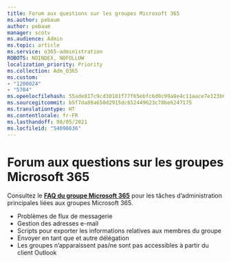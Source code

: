 ```yaml
---
title: Forum aux questions sur les groupes Microsoft 365
ms.author: pebaum
author: pebaum
manager: scotv
ms.audience: Admin
ms.topic: article
ms.service: o365-administration
ROBOTS: NOINDEX, NOFOLLOW
localization_priority: Priority
ms.collection: Adm_O365
ms.custom:
- "1200024"
- "5704"
ms.openlocfilehash: 55ade817c9cd30181f77f65ebfc6d0c99a9e4c11aace7e123b6bf7e09fe516c2
ms.sourcegitcommit: b5f7da89a650d2915dc652449623c78be6247175
ms.translationtype: HT
ms.contentlocale: fr-FR
ms.lasthandoff: 08/05/2021
ms.locfileid: "54098636"
---
```

# <a name="microsoft-365-groups-faq"></a>Forum aux questions sur les groupes Microsoft 365

Consultez le **[FAQ du groupe Microsoft 365](https://aka.ms/M365GroupsFAQ)** pour les tâches d’administration principales liées aux groupes Microsoft 365.

- Problèmes de flux de messagerie
- Gestion des adresses e-mail
- Scripts pour exporter les informations relatives aux membres du groupe
- Envoyer en tant que et autre délégation
- Les groupes n’apparaissent pas/ne sont pas accessibles à partir du client Outlook